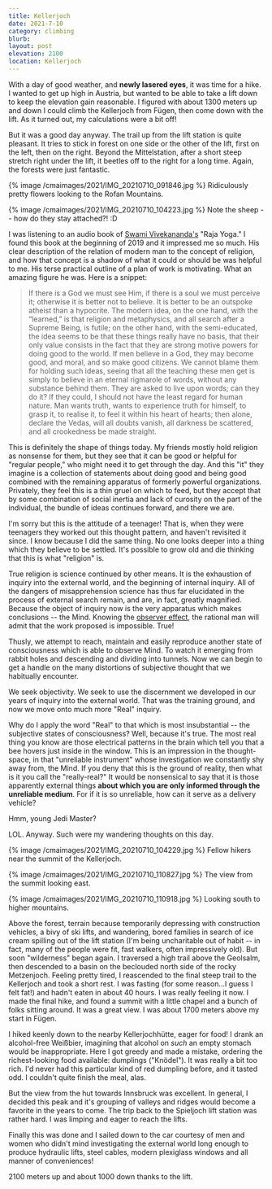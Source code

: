 ```yaml
---
title: Kellerjoch
date: 2021-7-10
category: climbing
blurb:
layout: post
elevation: 2100
location: Kellerjoch
---
```


With a day of good weather, and **newly lasered eyes**, it was time for
a hike. I wanted to get up high in Austria, but wanted to be able to
take a lift down to keep the elevation gain reasonable. I figured with
about 1300 meters up and down I could climb the Kellerjoch from Fügen,
then come down with the lift. As it turned out, my calculations were a bit
off!

But it was a good day anyway. The trail up from the lift station is quite
pleasant. It tries to stick in forest on one side or the other of the lift,
first on the left, then on the right. Beyond the Mittelstation, after a
short steep stretch right under the lift, it beetles off to the right
for a long time. Again, the forests were just fantastic.

{% image /cmaimages/2021/IMG_20210710_091846.jpg %}
Ridiculously pretty flowers looking to the Rofan Mountains.

{% image /cmaimages/2021/IMG_20210710_104223.jpg %}
Note the sheep -- how do they stay attached?! :D

I was listening to an audio book of [Swami Vivekananda's](https://simple.wikipedia.org/wiki/Swami_Vivekananda) "Raja Yoga."
I found this book at the beginning of 2019 and it impressed me so much.
His clear description of the relation of modern man to the concept of
religion, and how that concept is a shadow of what it could or should be
was helpful to me. His terse practical outline of a plan of work is motivating.
What an amazing figure he was. Here is a snippet:

> If there is a God we must see Him, if there is a soul we must perceive it;
> otherwise it is better not to believe. It is better to be an outspoke atheist
> than a hypocrite. The modern idea, on the one hand, with the “learned,” is that
> religion and metaphysics, and all search after a Supreme Being, is futile; on
> the other hand, with the semi-educated, the idea seems to be that these things
> really have no basis, that their only value consists in the fact that they are
> strong motive powers for doing good to the world. If men believe in a God, they
> may become good, and moral, and so make good citizens. We cannot blame them for
> holding such ideas, seeing that all the teaching these men get is simply to
> believe in an eternal rigmarole of words, without any substance behind them.
> They are asked to live upon words; can they do it? If they could, I should not
> have the least regard for human nature. Man wants truth, wants to experience
> truth for himself, to grasp it, to realise it, to feel it within his heart of
> hearts; then alone, declare the Vedas, will all doubts vanish, all darkness be
> scattered, and all crookedness be made straight.

This is definitely the shape of things today. My friends mostly hold
religion as nonsense for them, but they see that it can be good or helpful
for "regular people," who might need it to get through the day. And this "it"
they imagine is a collection of statements about doing good and being good
combined with the remaining apparatus of formerly powerful organizations.
Privately, they feel this is a thin gruel on which to feed, but they accept
that by some combination of social inertia and lack of curosity on the part of
the individual, the bundle of ideas continues forward, and there we are.

I'm sorry but this is the attitude of a teenager! That is, when they were
teenagers they worked out this thought pattern, and haven't revisited it since.
I know because I did the same thing. No one looks deeper into a thing which
they believe to be settled. It's possible to grow old and die thinking that
this is what "religion" is.

True religion is science continued by other means. It is the exhaustion of
inquiry into the external world, and the beginning of internal inquiry. All
of the dangers of misapprehension science has thus far elucidated in the
process of external search remain, and are, in fact, greatly magnified. Because
the object of inquiry now is the very apparatus which makes conclusions --
the Mind. Knowing the [observer effect](https://simple.wikipedia.org/wiki/Observer_effect), the rational man will admit
that the work proposed is impossible. True!

Thusly, we attempt to reach, maintain and easily reproduce another state
of consciousness which is able to observe Mind. To watch it emerging from
rabbit holes and descending and dividing into tunnels. Now we can begin
to get a handle on the many distortions of subjective thought that we
habitually encounter.

We seek objectivity. We seek to use the discernment we developed in our years
of inquiry into the external world. That was the training ground, and
now we move onto much more "Real" inquiry.

Why do I apply the word "Real" to that which is most insubstantial -- the
subjective states of consciousness? Well, because it's true. The most real
thing you know are those electrical patterns in the brain which tell you
that a bee hovers just inside in the window. This is an impression in the
thought-space, in that "unreliable instrument" whose investigation we
constantly shy away from, the Mind. If you deny that this is the ground of
reality, then what is it you call the "really-real?" It would be
nonsensical to say that it is those apparently external things **about which
you are only informed through the unreliable medium**. For if it is so
unreliable, how can it serve as a delivery vehicle?

Hmm, young Jedi Master?

LOL. Anyway. Such were my wandering thoughts on this day.

{% image /cmaimages/2021/IMG_20210710_104229.jpg %}
Fellow hikers near the summit of the Kellerjoch.

{% image /cmaimages/2021/IMG_20210710_110827.jpg %}
The view from the summit looking east.

{% image /cmaimages/2021/IMG_20210710_110918.jpg %}
Looking south to higher mountains.

Above the forest, terrain because temporarily depressing with construction
vehicles, a bivy of ski lifts, and wandering, bored families in search of
ice cream spilling out of the lift station (I'm being uncharitable out
of habit -- in fact, many of the people were fit, fast walkers, often
impressively old). But soon "wilderness" began
again. I traversed a high trail above the Geolsalm, then descended
to a basin on the beclouded north side of the rocky Metzenjoch. Feeling
pretty tired, I reascended to the final steep trail to the Kellerjoch
and took a short rest. I was fasting (for some reason...I guess I felt
fat!) and hadn't eaten in about 40 hours. I was really feeling it now.
I made the final hike, and found a summit with a little chapel and
a bunch of folks sitting around. It was a great view. I was about 1700
meters above my start in Fügen.

I hiked keenly down to the nearby Kellerjochhütte, eager for food!
I drank an alcohol-free Weißbier, imagining that alcohol on *such* an
empty stomach would be inappropriate. Here I got greedy and made a mistake,
ordering the richest-looking food available: dumplings ("Knödel").
It was really a bit too rich. I'd never had this
particular kind of red dumpling before, and it tasted odd. I couldn't
quite finish the meal, alas.

But the view from the hut towards Innsbruck was excellent. In general, I
decided this peak and it's grouping of valleys and ridges would become a
favorite in the years to come. The trip back to the Spieljoch lift
station was rather hard. I was limping and eager to reach the lifts.

Finally this was done and I sailed down to the car courtesy of men and
women who didn't mind investigating the external world long enough to
produce hydraulic lifts, steel cables, modern plexiglass windows and
all manner of conveniences!

2100 meters up and about 1000 down thanks to the lift.

